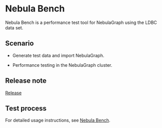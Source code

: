 # Nebula Bench

Nebula Bench is a performance test tool for NebulaGraph using the LDBC data set.

## Scenario

- Generate test data and import NebulaGraph.

- Performance testing in the NebulaGraph cluster.

## Release note

[Release](https://github.com/vesoft-inc/nebula-bench/releases/tag/{{bench.tag}})

## Test process

For detailed usage instructions, see [Nebula Bench](https://github.com/vesoft-inc/nebula-bench/blob/{{bench.branch}}/README.md).
